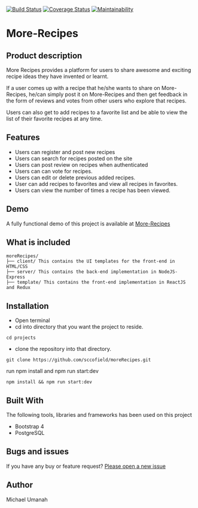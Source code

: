 [![Build Status](https://travis-ci.org/sccofield/moreRecipes.svg?branch=develop)](https://travis-ci.org/sccofield/moreRecipes)
[![Coverage Status](https://coveralls.io/repos/github/sccofield/moreRecipes/badge.svg?branch=develop)](https://coveralls.io/github/sccofield/moreRecipes?branch=develop)
[![Maintainability](https://api.codeclimate.com/v1/badges/f003f420182f53cec6eb/maintainability)](https://codeclimate.com/github/sccofield/moreRecipes/maintainability)

# More-Recipes
## Product description
More Recipes provides a platform for users to share awesome and exciting recipe ideas they have invented or learnt.

If a user comes up with a recipe that he/she wants to share on More-Recipes, he/can simply post it on More-Recipes and then get feedback in the form of reviews and votes from other users who explore that recipes.

Users can also get to add recipes to a favorite list and be able to view the list of their favorite recipes at any time. 

## Features
+ Users can register and post new recipes
+ Users can search for recipes posted on the site
+ Users can post review on recipes when authenticated
+ Users can can vote for recipes.
+ Users can edit or delete previous added recipes.
+ User can add recipes to favorites and view all recipes in favorites.
+ Users can view the number of times a recipe has been viewed.

## Demo
A fully functional demo of this project is available at [More-Recipes](#)

## What is included

```
moreRecipes/
├── client/ This contains the UI templates for the front-end in HTML/CSS
├── server/ This contains the back-end implementation in NodeJS-Express
├── template/ This contains the front-end implementation in ReactJS and Redux

```
## Installation
+ Open terminal
+ cd into directory that you want the project to reside.
```
cd projects
```
+ clone the repository into that directory.
```
git clone https://github.com/sccofield/moreRecipes.git 
```
run npm install and npm run start:dev
```
npm install && npm run start:dev
```

## Built With
The following tools, libraries and frameworks has been used on this project
+ Bootstrap 4
+ PostgreSQL

## Bugs and issues
If you have any buy or feature request? [Please open a new issue]()

## Author
Michael Umanah
